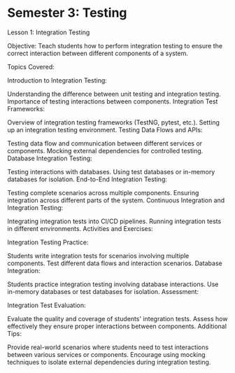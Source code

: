 # Semester 3: Testing

Lesson 1: Integration Testing

Objective: Teach students how to perform integration testing to ensure the correct interaction between different components of a system.

Topics Covered:

Introduction to Integration Testing:

Understanding the difference between unit testing and integration testing.
Importance of testing interactions between components.
Integration Test Frameworks:

Overview of integration testing frameworks (TestNG, pytest, etc.).
Setting up an integration testing environment.
Testing Data Flows and APIs:

Testing data flow and communication between different services or components.
Mocking external dependencies for controlled testing.
Database Integration Testing:

Testing interactions with databases.
Using test databases or in-memory databases for isolation.
End-to-End Integration Testing:

Testing complete scenarios across multiple components.
Ensuring integration across different parts of the system.
Continuous Integration and Integration Testing:

Integrating integration tests into CI/CD pipelines.
Running integration tests in different environments.
Activities and Exercises:

Integration Testing Practice:

Students write integration tests for scenarios involving multiple components.
Test different data flows and interaction scenarios.
Database Integration:

Students practice integration testing involving database interactions.
Use in-memory databases or test databases for isolation.
Assessment:

Integration Test Evaluation:

Evaluate the quality and coverage of students' integration tests.
Assess how effectively they ensure proper interactions between components.
Additional Tips:

Provide real-world scenarios where students need to test interactions between various services or components.
Encourage using mocking techniques to isolate external dependencies during integration testing.

